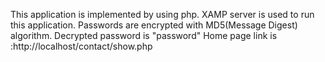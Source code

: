 This application is implemented by using php.
XAMP server is used to run this application.
Passwords are encrypted with MD5(Message Digest) algorithm.
Decrypted password is "password"
Home page link is :http://localhost/contact/show.php
